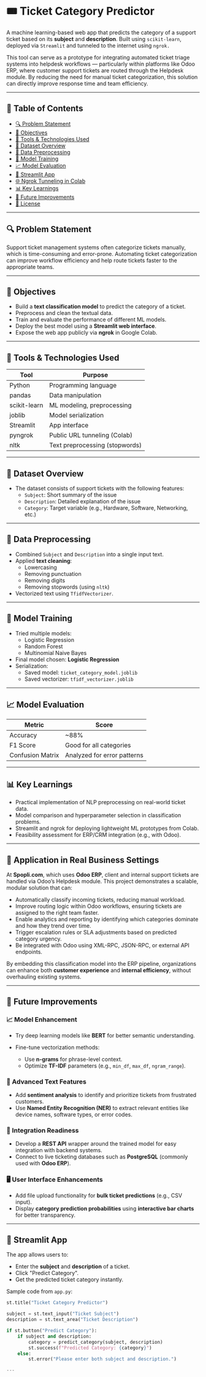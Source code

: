 # 🎟️ Ticket Category Predictor

A machine learning-based web app that predicts the category of a support ticket based on its **subject** and **description**. Built using `scikit-learn`, deployed via `Streamlit` and tunneled to the internet using `ngrok.`

This tool can serve as a prototype for integrating automated ticket triage systems into helpdesk workflows — particularly within platforms like Odoo ERP, where customer support tickets are routed through the Helpdesk module. By reducing the need for manual ticket categorization, this solution can directly improve response time and team efficiency.

---

## 📌 Table of Contents

- [🔍 Problem Statement](#-problem-statement)
- [🎯 Objectives](#-objectives)
- [🧰 Tools & Technologies Used](#-tools--technologies-used)
- [📂 Dataset Overview](#-dataset-overview)
- [🔬 Data Preprocessing](#-data-preprocessing)
- [🤖 Model Training](#-model-training)
- [📈 Model Evaluation](#-model-evaluation)
- [🧪 Streamlit App](#-streamlit-app)
- [🌐 Ngrok Tunneling in Colab](#-ngrok-tunneling-in-colab)
- [📊 Key Learnings](#-key-learnings)
- [🔮 Future Improvements](#-future-improvements)
- [📄 License](#-license)

---

## 🔍 Problem Statement

Support ticket management systems often categorize tickets manually, which is time-consuming and error-prone. Automating ticket categorization can improve workflow efficiency and help route tickets faster to the appropriate teams.

---

## 🎯 Objectives

- Build a **text classification model** to predict the category of a ticket.
- Preprocess and clean the textual data.
- Train and evaluate the performance of different ML models.
- Deploy the best model using a **Streamlit web interface**.
- Expose the web app publicly via **ngrok** in Google Colab.

---

## 🧰 Tools & Technologies Used

| Tool              | Purpose                              |
|------------------|--------------------------------------|
| Python           | Programming language                 |
| pandas           | Data manipulation                    |
| scikit-learn     | ML modeling, preprocessing           |
| joblib           | Model serialization                  |
| Streamlit        | App interface                        |
| pyngrok          | Public URL tunneling (Colab)         |
| nltk             | Text preprocessing (stopwords)       |

---

## 📂 Dataset Overview

- The dataset consists of support tickets with the following features:
  - `Subject`: Short summary of the issue
  - `Description`: Detailed explanation of the issue
  - `Category`: Target variable (e.g., Hardware, Software, Networking, etc.)

---

## 🔬 Data Preprocessing

- Combined `Subject` and `Description` into a single input text.
- Applied **text cleaning**:
  - Lowercasing
  - Removing punctuation
  - Removing digits
  - Removing stopwords (using `nltk`)
- Vectorized text using `TfidfVectorizer`.

---

## 🤖 Model Training

- Tried multiple models:
  - Logistic Regression
  - Random Forest
  - Multinomial Naive Bayes
- Final model chosen: **Logistic Regression**
- Serialization:
  - Saved model: `ticket_category_model.joblib`
  - Saved vectorizer: `tfidf_vectorizer.joblib`

---

## 📈 Model Evaluation

| Metric        | Score       |
|---------------|-------------|
| Accuracy      | ~88%        |
| F1 Score      | Good for all categories |
| Confusion Matrix | Analyzed for error patterns |

---

## 📊 Key Learnings

* Practical implementation of NLP preprocessing on real-world ticket data.
* Model comparison and hyperparameter selection in classification problems.
* Streamlit and ngrok for deploying lightweight ML prototypes from Colab.
* Feasibility assessment for ERP/CRM integration (e.g., with Odoo).

---

## 🏢 Application in Real Business Settings

At **Spopli.com**, which uses **Odoo ERP**, client and internal support tickets are handled via Odoo’s Helpdesk module. This project demonstrates a scalable, modular solution that can:

* Automatically classify incoming tickets, reducing manual workload.
* Improve routing logic within Odoo workflows, ensuring tickets are assigned to the right team faster.
* Enable analytics and reporting by identifying which categories dominate and how they trend over time.
* Trigger escalation rules or SLA adjustments based on predicted category urgency.
* Be integrated with Odoo using XML-RPC, JSON-RPC, or external API endpoints.

By embedding this classification model into the ERP pipeline, organizations can enhance both **customer experience** and **internal efficiency**, without overhauling existing systems.

---

## 🔮 Future Improvements

### 📈 Model Enhancement

* Try deep learning models like **BERT** for better semantic understanding.
* Fine-tune vectorization methods:

  * Use **n-grams** for phrase-level context.
  * Optimize **TF-IDF** parameters (e.g., `min_df`, `max_df`, `ngram_range`).

### 🧠 Advanced Text Features

* Add **sentiment analysis** to identify and prioritize tickets from frustrated customers.
* Use **Named Entity Recognition (NER)** to extract relevant entities like device names, software types, or error codes.

### 🔗 Integration Readiness

* Develop a **REST API** wrapper around the trained model for easy integration with backend systems.
* Connect to live ticketing databases such as **PostgreSQL** (commonly used with **Odoo ERP**).

### 🖥️ User Interface Enhancements

* Add file upload functionality for **bulk ticket predictions** (e.g., CSV input).
* Display **category prediction probabilities** using **interactive bar charts** for better transparency.

---

## 🧪 Streamlit App

The app allows users to:

- Enter the **subject** and **description** of a ticket.
- Click "Predict Category".
- Get the predicted ticket category instantly.

Sample code from `app.py`:

```python
st.title("Ticket Category Predictor")

subject = st.text_input("Ticket Subject")
description = st.text_area("Ticket Description")

if st.button("Predict Category"):
    if subject and description:
        category = predict_category(subject, description)
        st.success(f"Predicted Category: {category}")
    else:
        st.error("Please enter both subject and description.")

---
